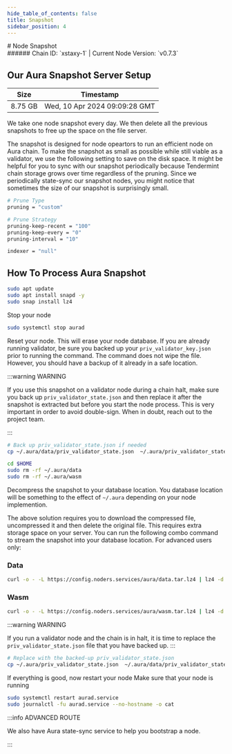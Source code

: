 ```yaml
---
hide_table_of_contents: false
title: Snapshot
sidebar_position: 4
---
```


<div class="h1-with-icon icon-aura">
# Node Snapshot
</div>
###### Chain ID: `xstaxy-1` | Current Node Version: `v0.7.3`

## Our Aura Snapshot Server Setup

| Size   | Timestamp   |
|--------|-------------|
| 8.75 GB | Wed, 10 Apr 2024 09:09:28 GMT |


We take one node snapshot every day. We then delete all the previous snapshots to free up the space on the file server.

The snapshot is designed for node opeartors to run an efficient node on Aura chain. To make the snapshot as small as possible while still viable as a validator, we use the following setting to save on the disk space. It might be helpful for you to sync with our snapshot periodically because Tendermint chain storage grows over time regardless of the pruning. Since we periodically state-sync our snapshot nodes, you might notice that sometimes the size of our snapshot is surprisingly small.

```bash title="app.toml"
# Prune Type
pruning = "custom"

# Prune Strategy
pruning-keep-recent = "100"
pruning-keep-every = "0"
pruning-interval = "10"
```

```bash title="config.toml"
indexer = "null"
```

## How To Process Aura Snapshot
```bash
sudo apt update
sudo apt install snapd -y
sudo snap install lz4
```

Stop your node
```bash
sudo systemctl stop aurad
```
Reset your node. This will erase your node database. If you are already running validator, be sure you backed up your `priv_validator_key.json` prior to running the command. The command does not wipe the file. However, you should have a backup of it already in a safe location.

:::warning WARNING

If you use this snapshot on a validator node during a chain halt, make sure you back up `priv_validator_state.json` and then replace it after the snapshot is extracted but before you start the node process. This is very important in order to avoid double-sign. When in doubt, reach out to the project team.

:::

```bash
# Back up priv_validator_state.json if needed
cp ~/.aura/data/priv_validator_state.json  ~/.aura/priv_validator_state.json

cd $HOME
sudo rm -rf ~/.aura/data
sudo rm -rf ~/.aura/wasm
```

Decompress the snapshot to your database location. You database location will be something to the effect of `~/.aura` depending on your node implemention.

The above solution requires you to download the compressed file, uncompressed it and then delete the original file. This requires extra storage space on your server. You can run the following combo command to stream the snapshot into your database location. For advanced users only:
### Data
```bash
curl -o - -L https://config.noders.services/aura/data.tar.lz4 | lz4 -d | tar -x -C ~/.aura
```
### Wasm
```bash
curl -o - -L https://config.noders.services/aura/wasm.tar.lz4 | lz4 -d | tar -x -C ~/.aura
```

:::warning WARNING

If you run a validator node and the chain is in halt, it is time to replace the `priv_validator_state.json` file that you have backed up.
:::

```bash
# Replace with the backed-up priv_validator_state.json
cp ~/.aura/priv_validator_state.json  ~/.aura/data/priv_validator_state.json
```

If everything is good, now restart your node
Make sure that your node is running

```bash
sudo systemctl restart aurad.service
sudo journalctl -fu aurad.service --no-hostname -o cat
```

:::info ADVANCED ROUTE

We also have Aura state-sync service to help you bootstrap a node.

:::